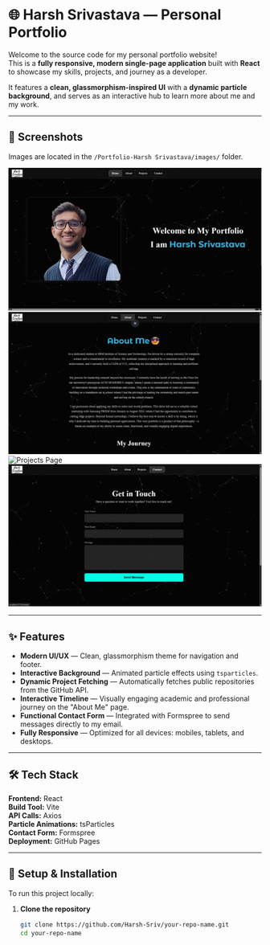 # 🌐 Harsh Srivastava — Personal Portfolio

Welcome to the source code for my personal portfolio website!  
This is a **fully responsive, modern single-page application** built with **React** to showcase my skills, projects, and journey as a developer.  

It features a **clean, glassmorphism-inspired UI** with a **dynamic particle background**, and serves as an interactive hub to learn more about me and my work.

---

## 📸 Screenshots
Images are located in the `/Portfolio-Harsh Srivastava/images/` folder.

![Home Page](/Portfolio-Harsh%20Srivastava/images/Home.png)
![About Page](/Portfolio-Harsh%20Srivastava/images/About.png)
![Projects Page](/Portfolio-Harsh%20Srivastava/images/Projects.png)
![Contact Page](/Portfolio-Harsh%20Srivastava/images/Contact.png)


---

## ✨ Features

- **Modern UI/UX** — Clean, glassmorphism theme for navigation and footer.
- **Interactive Background** — Animated particle effects using `tsparticles`.
- **Dynamic Project Fetching** — Automatically fetches public repositories from the GitHub API.
- **Interactive Timeline** — Visually engaging academic and professional journey on the "About Me" page.
- **Functional Contact Form** — Integrated with Formspree to send messages directly to my email.
- **Fully Responsive** — Optimized for all devices: mobiles, tablets, and desktops.

---

## 🛠️ Tech Stack

**Frontend:** React  
**Build Tool:** Vite  
**API Calls:** Axios  
**Particle Animations:** tsParticles  
**Contact Form:** Formspree  
**Deployment:** GitHub Pages  

---

## 🚀 Setup & Installation

To run this project locally:

1. **Clone the repository**
   ```bash
   git clone https://github.com/Harsh-Sriv/your-repo-name.git
   cd your-repo-name
